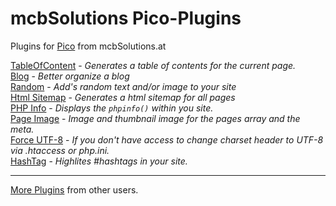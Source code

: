 # mcbSolutions Pico-Plugins

Plugins for [Pico] from mcbSolutions.at

[TableOfContent](./mcb_TableOfContent/) - *Generates a table of contents for the current page.*  
[Blog](./mcb_Blog/) - *Better organize a blog*  
[Random](./mcb_Random/) - *Add's random text and/or image to your site*  
[Html Sitemap](./mcb_HtmlSitemap/) - *Generates a html sitemap for all pages*  
[PHP Info](./mcb_PhpInfo/) - *Displays the `phpinfo()` within you site.*  
[Page Image](./mcb_PageImage/) - *Image and thumbnail image for the pages array and the meta.*  
[Force UTF-8](./mcb_ForceUtf8/) - *If you don't have access to change charset header to UTF-8 via .htaccess or php.ini.*  
[HashTag](./mcb_HashTag/) - *Highlites #hashtags in your site.*  

- - - - - - - - - - - - - - - - - - - - - - - - - - - - - - - - - - - - - - - - - - - - - 

[More Plugins](https://github.com/gilbitron/Pico/wiki/Pico-Plugins) from other users.

[Pico]:http://pico.dev7studios.com
